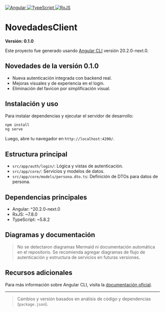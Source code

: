 

<p align="left">
  <a href="https://angular.io/" target="_blank">
    <img src="https://img.shields.io/badge/Angular-20.2.0--next.0-red?logo=angular&logoColor=white" alt="Angular" />
  </a>
  <a href="https://www.typescriptlang.org/" target="_blank">
    <img src="https://img.shields.io/badge/TypeScript-5.8.2-3178c6?logo=typescript&logoColor=white" alt="TypeScript" />
  </a>
  <a href="https://rxjs.dev/" target="_blank">
    <img src="https://img.shields.io/badge/RxJS-7.8.0-B7178C?logo=reactivex&logoColor=white" alt="RxJS" />
  </a>
</p>

# NovedadesClient

**Versión: 0.1.0**

Este proyecto fue generado usando [Angular CLI](https://github.com/angular/angular-cli) versión 20.2.0-next.0.

## Novedades de la versión 0.1.0

- Nueva autenticación integrada con backend real.
- Mejoras visuales y de experiencia en el login.
- Eliminación del favicon por simplificación visual.

## Instalación y uso

Para instalar dependencias y ejecutar el servidor de desarrollo:

```bash
npm install
ng serve
```

Luego, abre tu navegador en `http://localhost:4200/`.

## Estructura principal

- `src/app/auth/login/`: Lógica y vistas de autenticación.
- `src/app/core/`: Servicios y modelos de datos.
- `src/app/core/models/persona.dto.ts`: Definición de DTOs para datos de persona.

## Dependencias principales

- Angular: ^20.2.0-next.0
- RxJS: ~7.8.0
- TypeScript: ~5.8.2

## Diagramas y documentación

> No se detectaron diagramas Mermaid ni documentación automática en el repositorio. Se recomienda agregar diagramas de flujo de autenticación y estructura de servicios en futuras versiones.

## Recursos adicionales

Para más información sobre Angular CLI, visita la [documentación oficial](https://angular.dev/tools/cli).

---

> Cambios y versión basados en análisis de código y dependencias (`package.json`).
